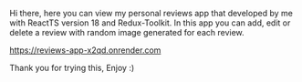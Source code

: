 Hi there, here you can view my personal reviews app that developed by me with ReactTS version 18 and Redux-Toolkit.
In this app you can add, edit or delete a review with random image generated for each review.

https://reviews-app-x2qd.onrender.com

Thank you for trying this, Enjoy :)
